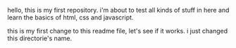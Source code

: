 hello, this is my first repository. i'm about to test all kinds of stuff in here and learn the basics of html, css and javascript.

this is my first change to this readme file, let's see if it works. i just changed this directorie's name.